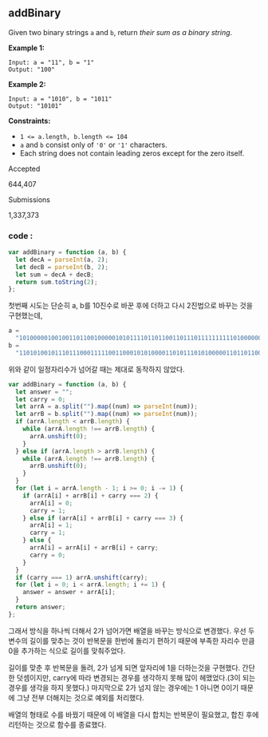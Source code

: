 ## addBinary

Given two binary strings `a` and `b`, return *their sum as a binary string*.

**Example 1:**

```
Input: a = "11", b = "1"
Output: "100"

```

**Example 2:**

```
Input: a = "1010", b = "1011"
Output: "10101"

```

**Constraints:**

- `1 <= a.length, b.length <= 104`
- `a` and `b` consist only of `'0'` or `'1'` characters.
- Each string does not contain leading zeros except for the zero itself.

Accepted

644,407

Submissions

1,337,373

### code :

```jsx
var addBinary = function (a, b) {
  let decA = parseInt(a, 2);
  let decB = parseInt(b, 2);
  let sum = decA + decB;
  return sum.toString(2);
};
```

첫번째 시도는 단순히 a, b를 10진수로 바꾼 후에 더하고 다시 2진법으로 바꾸는 것을 구현했는데,

```jsx
a =
  "10100000100100110110010000010101111011011001101110111111111101000000101111001110001111100001101";
b =
  "110101001011101110001111100110001010100001101011101010000011011011001011101111001100000011011110011";
```

위와 같이 일정자리수가 넘어갈 때는 제대로 동작하지 않았다.

```jsx
var addBinary = function (a, b) {
  let answer = "";
  let carry = 0;
  let arrA = a.split("").map((num) => parseInt(num));
  let arrB = b.split("").map((num) => parseInt(num));
  if (arrA.length < arrB.length) {
    while (arrA.length !== arrB.length) {
      arrA.unshift(0);
    }
  } else if (arrA.length > arrB.length) {
    while (arrA.length !== arrB.length) {
      arrB.unshift(0);
    }
  }
  for (let i = arrA.length - 1; i >= 0; i -= 1) {
    if (arrA[i] + arrB[i] + carry === 2) {
      arrA[i] = 0;
      carry = 1;
    } else if (arrA[i] + arrB[i] + carry === 3) {
      arrA[i] = 1;
      carry = 1;
    } else {
      arrA[i] = arrA[i] + arrB[i] + carry;
      carry = 0;
    }
  }
  if (carry === 1) arrA.unshift(carry);
  for (let i = 0; i < arrA.length; i += 1) {
    answer = answer + arrA[i];
  }
  return answer;
};
```

그래서 방식을 하나씩 더해서 2가 넘어가면 배열을 바꾸는 방식으로 변경했다. 우선 두 변수의 길이를 맞추는 것이 반복문을 한번에 돌리기 편하기 때문에 부족한 자리수 만큼 0을 추가하는 식으로 길이를 맞춰주었다.

길이를 맞춘 후 반복문을 돌려, 2가 넘게 되면 앞자리에 1을 더하는것을 구현했다. 간단한 덧셈이지만, carry에 따라 변경되는 경우를 생각하지 못해 많이 헤맸었다.(3이 되는 경우를 생각을 하지 못했다.) 마지막으로 2가 넘지 않는 경우에는 1 아니면 0이기 때문에 그냥 전부 더해지는 것으로 예외를 처리했다.

배열의 형태로 수를 바꿨기 때문에 이 배열을 다시 합치는 반복문이 필요했고, 합친 후에 리턴하는 것으로 함수를 종료했다.
